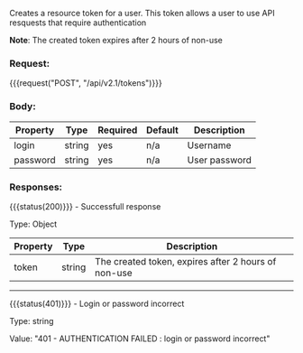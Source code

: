 Creates a resource token for a user. This token allows a user to use API resquests that require authentication

**Note**: The created token expires after 2 hours of non-use

### Request:
{{{request("POST", "/api/v2.1/tokens")}}}

### Body:
| Property | Type   | Required | Default |  Description  |
| -------- | ------ | -------- | ------- | ------------- |
| login    | string |   yes    |   n/a   |   Username    |
| password | string |   yes    |   n/a   | User password |

### Responses:

{{{status(200)}}} - Successfull response

Type: Object

| Property | Type   |                      Description                         |
| -------- | ------ | -------------------------------------------------------- |
| token    | string |   The created token, expires after 2 hours of non-use    |

***

{{{status(401)}}} - Login or password incorrect

Type: string

Value: "401 - AUTHENTICATION FAILED : login or password incorrect"
